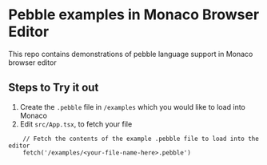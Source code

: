 # Pebble examples in Monaco Browser Editor

This repo contains demonstrations of pebble language support in Monaco browser editor 

## Steps to Try it out

1. Create the `.pebble` file in `/examples` which you would like to load into Monaco
2. Edit `src/App.tsx`, to fetch your file

```
    // Fetch the contents of the example .pebble file to load into the editor
    fetch('/examples/<your-file-name-here>.pebble')
```